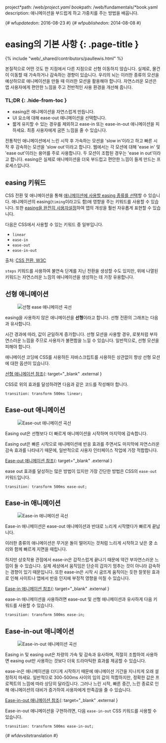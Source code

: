 project*path: /web/*project.yaml
book*path: /web/fundamentals/*book.yaml
description: 애니메이션을 부드럽게 하고 가중치를 주는 방법을 배웁니다.

{# wf*updated*on: 2016-08-23 #}
{# wf*published*on: 2014-08-08 #}

# easing의 기본 사항 {: .page-title }

{% include "web/_shared/contributors/paullewis.html" %}

본질적으로 어떤 것도 한 지점에서 다른 지점으로 선형 이동하지 않습니다. 실제로, 물건이 이동할 때 가속하거나 감속하는 경향이 있습니다. 우리의
뇌는 이러한 종류의 모션을 예상하므로 애니메이션을 만들 때 이러한 모션을 활용해야 합니다. 자연스러운 모션은 앱 사용자에게 편안한 느낌을 주고
전반적인 사용 환경을 개선해 줍니다.

### TL;DR {: .hide-from-toc }

- easing은 애니메이션을 자연스럽게 만듭니다.
- UI 요소에 대해 ease-out 애니메이션을 선택합니다.
- 짧게 유지할 수 있는 경우를 제외하고 ease-in 또는 ease-in-out 애니메이션을 피하세요. 최종 사용자에게 굼뜬 느낌을 줄 수
있습니다.

전통적인 애니메이션에서 느린 시작 후 가속하는 모션을 'slow in'이라고 하고 빠른 시작 후 감속하는 모션을 'slow out'이라고
합니다. 웹에서는 각 모션에 대해 'ease in' 및 'ease out'이라는 용어를 주로 사용합니다. 두 모션이 조합된 경우는 'ease
in out'이라고 합니다. easing은 실제로 애니메이션을 더욱 부드럽고 편안한 느낌이 들게 만드는 프로세스입니다.

## easing 키워드

CSS 전환 및 애니메이션을 통해 [애니메이션에 사용할 easing 종류를 선택](choosing-the-right-easing)할 수
있습니다. 애니메이션의 easing(`timing`이라고도 함)에 영향을 주는 키워드를 사용할 수 있습니다. 또한 [easing을 완전히
사용자설정](custom-easing)하여 앱의 개성을 훨씬 자유롭게 표현할 수 있습니다.

다음은 CSS에서 사용할 수 있는 키워드 중 일부입니다.

- `linear`
- `ease-in`
- `ease-out`
- `ease-in-out`

출처: [CSS 전환,
W3C](http://www.w3.org/TR/css3-transitions/#transition-timing-function-property)

`steps` 키워드를 사용하여 불연속 단계를 지닌 전환을 생성할 수도 있지만, 위에 나열된 키워드는 자연스러운 느낌의 애니메이션을 생성하는 데
가장 유용합니다.

## 선형 애니메이션


<div class="attempt-right">
  <figure>
    <img src="images/linear.png" alt="선형 ease 애니메이션 곡선">
  </figure>
</div>



easing을 사용하지 않은 애니메이션을 **선형**이라고 합니다. 선형 전환의 그래프는 다음과 유사합니다.

시간 경과에 따라, 값이 균일하게 증가합니다. 선형 모션을 사용할 경우, 로봇처럼 부자연스러운 느낌을 주므로 사용자가 불편함을 느낄 수
있습니다. 일반적으로, 선형 모션을 피해야 합니다.

애니메이션 코딩에 CSS를 사용하든 자바스크립트를 사용하든 상관없이 항상 선형 모션에 대한 옵션이 있습니다. 

[선형 애니메이션
참조](https://googlesamples.github.io/web-fundamentals/fundamentals/design-and-ui/animations/box-move-linear.html){:
target="_blank" .external }


<div style="clear:both;"></div>



CSS로 위의 효과를 달성하려면 다음과 같은 코드를 작성해야 합니다.

```
transition: transform 500ms linear;
```

## Ease-out 애니메이션


<div class="attempt-right">
  <figure>
    <img src="images/ease-out.png" alt="Ease-out 애니메이션 곡선">
  </figure>
</div>



Easing out은 선형보다 더 빠르게 애니메이션을 시작하며 마지막에 감속합니다.

Easing out은 빠른 시작으로 애니메이션에 반응 효과를 주면서도 마지막에 자연스러운 감속 효과를 나타내기 때문에, 일반적으로 사용자
인터페이스 작업에 가장 적합합니다.

[Ease-out 애니메이션
참조](https://googlesamples.github.io/web-fundamentals/fundamentals/design-and-ui/animations/box-move-ease-out.html){:
target="_blank" .external }


<div style="clear:both;"></div>



ease out 효과를 달성하는 많은 방법이 있지만 가장 간단한 방법은 CSS의 `ease-out` 키워드입니다.

```
transition: transform 500ms ease-out;
```

## Ease-in 애니메이션


<div class="attempt-right">
  <figure>
    <img src="images/ease-in.png" alt="Ease-in 애니메이션 곡선">
  </figure>
</div>



Ease-in 애니메이션은 ease-out 애니메이션과 반대로 느리게 시작했다가 빠르게 끝납니다.

이러한 종류의 애니메이션은 무거운 돌이 떨어지는 것처럼 느리게 시작하고 낮은 쿵 소리와 함께 빠르게 지면을 때립니다.

하지만 상호작용 관점에서 ease-in은 갑작스럽게 끝나기 때문에 약간 부자연스러운 느낌이 들 수 있습니다. 실제 세상에서 움직임은 단순히
갑자기 멈추는 것이 아니라 감속하는 경향이 있기 때문입니다. 또한 ease-in은 시작 시 굼뜨게 움직이는 듯한 잘못된 효과로 인해 사이트나
앱에서 반응 인지에 부정적 영향을 미칠 수 있습니다.

[Ease-in 애니메이션
참조](https://googlesamples.github.io/web-fundamentals/fundamentals/design-and-ui/animations/box-move-ease-in.html){:
target="_blank" .external }


<div style="clear:both;"></div>



ease-in 애니메이션을 사용하려면 ease-out 및 선형 애니메이션과 유사하게 다음 키워드를 사용할 수 있습니다.

```
transition: transform 500ms ease-in;
```

## Ease-in-out 애니메이션


<div class="attempt-right">
  <figure>
    <img src="images/ease-in-out.png" alt="Ease-in-out 애니메이션 곡선">
  </figure>
</div>



Easing in 및 easing out은 차량의 가속 및 감속과 유사하며, 적절히 조합하여 사용하면 easing out만 사용하는 것보다 더욱
드라마틱한 효과를 제공할 수 있습니다.

ease-in은 애니메이션을 더디게 시작하기 때문에 애니메이션 기간을 지나치게 오래 설정하지 마세요. 일반적으로 300-500ms 사이의 임의
값이 적합하지만, 정확한 값은 프로젝트의 느낌에 따라 상당히 달라집니다. 그러나 느린 시작, 빠른 중간, 느린 종료로 인해 애니메이션의 대비가
증가하여 사용자에게 만족감을 줄 수 있습니다.

[Ease-in-out 애니메이션
참조](https://googlesamples.github.io/web-fundamentals/fundamentals/design-and-ui/animations/box-move-ease-in-out.html){:
target="_blank" .external }


<div style="clear:both;"></div>



Ease-in-out 애니메이션을 구현하려면, 다음 `ease-in-out` CSS 키워드를 사용할 수 있습니다.

```
transition: transform 500ms ease-in-out;
```

{# wf*devsite*translation #}
